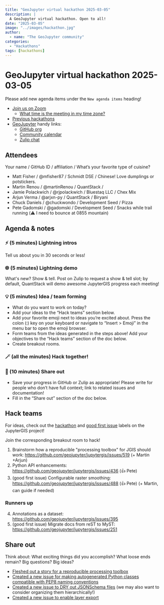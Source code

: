 ```yaml
---
title: "GeoJupyter virtual hackathon 2025-03-05"
description: |
  A GeoJupyter virtual hackathon. Open to all!
date: "2025-03-05"
image: "../images/hackathon.jpg"
author:
  - name: "The GeoJupyter community"
categories:
  - "Hackathons"
tags: [hackathons]
---
```


# GeoJupyter virtual hackathon 2025-03-05

Please add new agenda items under the `New agenda items` heading!

- [Join us on Zoom](https://berkeley.zoom.us/j/92451699568)
  - [What time is the meeting in my time zone?](https://dateful.com/convert/utc?t=3pm)
- [Previous hackathons](https://geojupyter.org/blog/#category=Hackathons)
- [GeoJupyter](https://geojupyter.org) handy links:
  - [GitHub org](https://github.com/geojupyter)
  - [Community calendar](https://geojupyter.org/calendar.html)
  - [Zulip chat](https://jupyter.zulipchat.com/#narrow/channel/471314-geojupyter)


## Attendees

Your name / GitHub ID / affiliation / What’s your favorite type of cuisine?

* Matt Fisher / \@mfisher87 / Schmidt DSE / Chinese! Love dumplings or potstickers.
* Martin Renou / \@martinRenou / QuantStack /
* Jamie Polackwich / \@rjpolackwich / Bluestaq LLC / Chex Mix
* Arjun Verma / \@arjxn-py / QuantStack / Biryani
* Chuck Daniels / \@chuckwondo / Development Seed / Pizza
* Pete Gadomski / \@gadomski / Development Seed / Snacks while trail running (:warning: I need to bounce at 0855 mountain)


## Agenda & notes

### ⚡ (5 minutes) Lightning intros

Tell us about you in 30 seconds or less!


### 🌐 (5 minutes) Lightning demo

What's new? Show & tell.
Post on Zulip to request a show & tell slot; by default, QuantStack will demo awesome
JupyterGIS progress each meeting!


### 💡 (5 minutes) Idea / team forming

* What do you want to work on today?
* Add your ideas to the “Hack teams” section below.
* Add your favorite emoji next to ideas you’re excited about. Press the colon (:) key on your keyboard or navigate to “Insert > Emoji” in the menu bar to open the emoji browser.
* Form teams from the ideas generated in the steps above! Add your objectives to the “Hack teams” section of the doc below.
* Create breakout rooms.


### 🪄 (all the minutes) Hack together!

### 💬 (10 minutes) Share out

* Save your progress in GitHub or Zulip as appropriate!
  Please write for people who don’t have full context; link to related issues and documentation!
* Fill in the “Share out” section of the doc below.


## Hack teams

For ideas, check out the [hackathon](https://github.com/geojupyter/jupytergis/labels/hackathon) and [good first issue](https://github.com/geojupyter/jupytergis/labels/good%20first%20issue) labels on the JupyterGIS project!

Join the corresponding breakout room to hack!

1. Brainstorm how a reproducible "processing toolbox" for JGIS should work: https://github.com/geojupyter/jupytergis/issues/519 (+ Martin +Arjun)
2. Python API enhancements: https://github.com/geojupyter/jupytergis/issues/436 (:+1: Pete)
3. (good first issue) Configurable raster smoothing: https://github.com/geojupyter/jupytergis/issues/488 (:+1: Pete) (+ Martin, can guide if needed)


### Runners up

4. Annotations as a dataset: https://github.com/geojupyter/jupytergis/issues/395
5. (good first issue) Migrate docs from reST to MyST: https://github.com/geojupyter/jupytergis/issues/251


## Share out

Think about:
What exciting things did you accomplish?
What loose ends remain?
Big questions? Big ideas?

* [Fleshed out a story for a reproducible processing toolbox](https://github.com/geojupyter/jupytergis/issues/519)
* [Created a new issue for making autogenerated Python classes compatible with PEP8 naming conventions](https://github.com/geojupyter/jupytergis/issues/523)
* [Created a new issue to DRY out JSONSchema files](https://github.com/geojupyter/jupytergis/issues/521) (we may also want to consider organizing them hierarchically!)
* [Created a new issue to enable layer export](https://github.com/geojupyter/jupytergis/issues/520)
